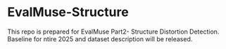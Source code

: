 # EvalMuse-Structure
This repo is prepared for EvalMuse Part2- Structure Distortion Detection.
Baseline for ntire 2025 and dataset description will be released.
